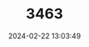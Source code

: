 ---
title: "3463"
category: "Calamaria pfefferi"
draft: false
date: 2024-02-22 13:03:49
languages:
  English: ["Pfeffer's Reed Snake"]
---